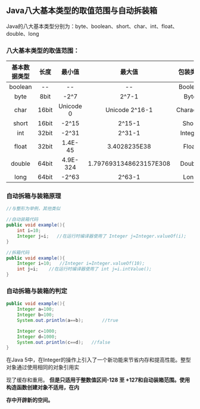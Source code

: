 ## Java八大基本类型的取值范围与自动拆装箱

Java的八大基本类型分别为：byte、boolean、short、char、int、float、double、long



### 八大基本类型的取值范围：

| 基本数据类型 | 长度  |  最小值   |         最大值         | 包装类型  |
| :----------: | :---: | :-------: | :--------------------: | :-------: |
|   boolean    |  --   |    --     |           --           |  Boolean  |
|     byte     | 8bit  |   -2^7    |         2^7-1          |   Byte    |
|     char     | 16bit | Unicode 0 |     Unicode 2^16-1     | Character |
|    short     | 16bit |   -2^15   |         2^15-1         |   Short   |
|     int      | 32bit |   -2^31   |         2^31-1         |  Integer  |
|    float     | 32bit |  1.4E-45  |      3.4028235E38      |   Float   |
|    double    | 64bit | 4.9E-324  | 1.7976931348623157E308 |  Double   |
|     long     | 64bit |   -2^63   |         2^63-1         |   Long    |



### 自动拆箱与装箱原理

```java
//与整形为举例，其他类似

//自动装箱代码
public void example(){
    int i=10;
    Integer j=i;   //在运行时编译器使用了 Integer j=Integer.valueOf(i);
}

//拆箱代码
public void example(){
    Integer i=10;   //Integer i=Integer.valueOf(10);
    int j=i; 	//在运行时编译器使用了 int j=i.intValue();
}
```



### 自动拆箱与装箱的判定

```java
public void example(){
    Integer a=100;
    Integer b=100;
    System.out.println(a==b);		//true

    Integer c=1000;
    Integer d=1000;
    System.out.println(c==d);	//false
}
```

在Java 5中，在Integer的操作上引入了一个新功能来节省内存和提高性能。整型对象通过使用相同的对象引用实

现了缓存和重用。 **但是只适用于整数值区间-128 至 +127和自动装箱范围。使用构造函数创建对象不适用，在内**

**存中开辟新的空间。**





